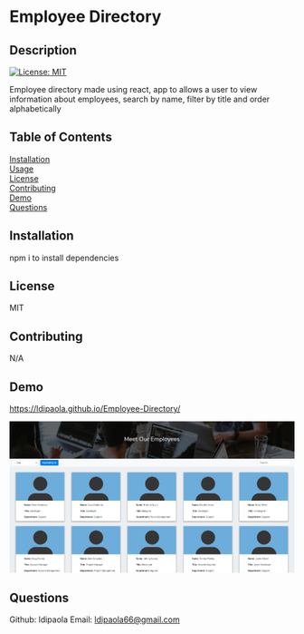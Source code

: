 
  # Employee Directory

  ## Description
  [![License: MIT](https://img.shields.io/badge/License-MIT-yellow.svg)](https://opensource.org/licenses/MIT)

  Employee directory made using react, app to allows a user to view information about employees, search by name, filter by title and order alphabetically  


  ## Table of Contents  
  [Installation](#Installation)  
  [Usage](#Usage)  
  [License](#License)  
  [Contributing](#Contributing)  
  [Demo](#Demo)  
  [Questions](#Questions)  
   



  ## Installation
  npm i to install dependencies

  ## License
  MIT

  ## Contributing
  N/A

  ## Demo
  https://ldipaola.github.io/Employee-Directory/

  ![Project demo](demo/demo.png)

  ## Questions
  Github: ldipaola
  Email: ldipaola66@gmail.com
